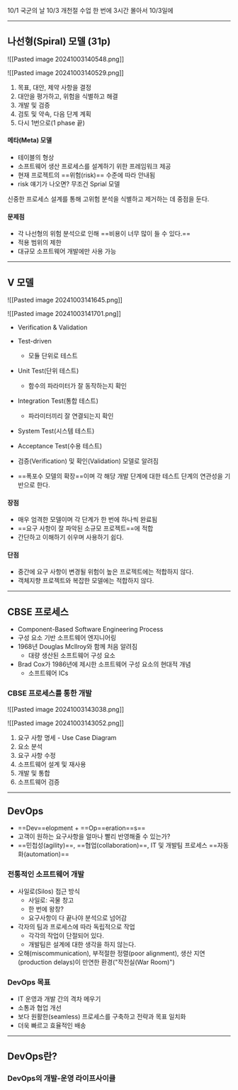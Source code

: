 10/1 국군의 날 10/3 개천절
수업 한 번에 3시간 몰아서 10/3일에

---
## 나선형(Spiral) 모델 (31p)

![[Pasted image 20241003140548.png]]

![[Pasted image 20241003140529.png]]

1. 목표, 대안, 제약 사항을 결정
2. 대안을 평가하고, 위험을 식별하고 해결
3. 개발 및 검증
4. 검토 및 약속, 다음 단계 계획
5. 다시 1번으로(1 phase 끝)

#### 메타(Meta) 모델
- 테이블의 형상
- 소프트웨어 생산 프로세스를 설계하기 위한 프레임워크 제공
- 현재 프로젝트의 ==위험(risk)== 수준에 따라 안내됨
- risk 얘기가 나오면? 무조건 Sprial 모델

신중한 프로세스 설계를 통해 고위험 분석을 식별하고 제거하는 데 중점을 둔다.

#### 문제점
- 각 나선형의 위험 분석으로 인해 ==비용이 너무 많이 들 수 있다.==
- 적용 범위의 제한
- 대규모 소프트웨어 개발에만 사용 가능

---
## V 모델

![[Pasted image 20241003141645.png]]

![[Pasted image 20241003141701.png]]

- Verification & Validation
- Test-driven
	- 모듈 단위로 테스트

- Unit Test(단위 테스트)
	- 함수의 파라미터가 잘 동작하는지 확인
- Integration Test(통합 테스트)
	- 파라미터끼리 잘 연결되는지 확인
- System Test(시스템 테스트)
- Acceptance Test(수용 테스트)

- 검증(Verification) 및 확인(Validation) 모델로 알려짐
- ==폭포수 모델의 확장==이며 각 해당 개발 단계에 대한 테스트 단계의 연관성을 기반으로 한다.

#### 장점
- 매우 엄격한 모델이며 각 단계가 한 번에 하나씩 완료됨
- ==요구 사항이 잘 파악된 소규모 프로젝트==에 적합
- 간단하고 이해하기 쉬우며 사용하기 쉽다.
#### 단점
- 중간에 요구 사항이 변경될 위험이 높은 프로젝트에는 적합하지 않다.
- 객체지향 프로젝트와 복잡한 모델에는 적합하지 않다.

---
## CBSE 프로세스
- Component-Based Software Engineering Process
- 구성 요소 기반 소프트웨어 엔지니어링
- 1968년 Douglas Mcllroy와 함께 처음 알려짐
	- 대량 생산된 소프트웨어 구성 요소
- Brad Cox가 1986년에 제시한 소프트웨어 구성 요소의 현대적 개념
	- 소프트웨어 ICs

### CBSE 프로세스를 통한 개발
![[Pasted image 20241003143038.png]]

![[Pasted image 20241003143052.png]]

1. 요구 사항 명세 - Use Case Diagram
2. 요소 분석
3. 요구 사항 수정
4. 소프트웨어 설계 및 재사용
5. 개발 및 통합
6. 소프트웨어 검증

---
## DevOps
- ==Dev==elopment + ==Op==eration==s==
- 고객이 원하는 요구사항을 얼마나 빨리 반영해줄 수 있는가?
- ==민첩성(agility)==, ==협업(collaboration)==, IT 및 개발팀 프로세스 ==자동화(automation)==

### 전통적인 소프트웨어 개발
- 사일로(Silos) 접근 방식
	- 사일로: 곡물 창고
	- 한 번에 왕창?
	- 요구사항이 다 끝나야 분석으로 넘어감
- 각자의 팀과 프로세스에 따라 독립적으로 작업
	- 각각의 작업이 단절되어 있다.
	- 개발팀은 설계에 대한 생각을 하지 않는다.
- 오해(miscommunication), 부적절한 정렬(poor alignment), 생산 지연(production delays)이 만연한 환경("작전실(War Room)")

### DevOps 목표
- IT 운영과 개발 간의 격차 메우기
- 소통과 협업 개선
- 보다 원활한(seamless) 프로세스를 구축하고 전략과 목표 일치화
- 더욱 빠르고 효율적인 배송

---
## DevOps란?
### DevOps의 개발-운영 라이프사이클
